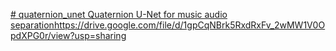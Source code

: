 [# quaternion_unet
 Quaternion U-Net for music audio separation](https://drive.google.com/file/d/1gpCqNBrk5RxdRxFv_2wMW1V0OpdXPG0r/view?usp=sharing)https://drive.google.com/file/d/1gpCqNBrk5RxdRxFv_2wMW1V0OpdXPG0r/view?usp=sharing
